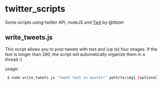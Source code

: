 # twitter_scripts
Some scripts using twitter API, nodeJS and [Twit](https://github.com/ttezel/twit) by @ttezel

## write_tweets.js
This script allows you to post tweets with text and (up to) four images. If the text is longer than 280, the script will automatically organize them in a thread :)

usage:
```bash
 $ node write_tweets.js "tweet text in quotes!" path/to/img1_(optional) path/to/img2_(optional) path/to/img3_(optional) path/to/img4_(optional) 
 ```
